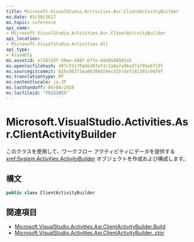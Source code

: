 ```yaml
---
title: Microsoft.VisualStudio.Activities.Asr.ClientActivityBuilder
ms.date: 03/30/2017
ms.topic: reference
api_name:
- Microsoft.VisualStudio.Activities.Asr.ClientActivityBuilder
api_location:
- Microsoft.VisualStudio.Activities.dll
api_type:
- Assembly
ms.assetid: e7287d3f-59ee-448f-b7fe-b640508501a5
ms.openlocfilehash: 497cf5170abb167af2c1a4a7a96a27a795e6f13f
ms.sourcegitcommit: b16c00371ea06398859ecd157defc81301c9070f
ms.translationtype: MT
ms.contentlocale: ja-JP
ms.lasthandoff: 06/06/2020
ms.locfileid: "79152055"
---
```

# <a name="microsoftvisualstudioactivitiesasrclientactivitybuilder"></a>Microsoft.VisualStudio.Activities.Asr.ClientActivityBuilder
このクラスを使用して、ワークフロー アクティビティにデータを提供する <xref:System.Activities.ActivityBuilder> オブジェクトを作成および構成します。  
  
## <a name="syntax"></a>構文  
  
```csharp  
public class ClientActivityBuilder
```  
  
## <a name="see-also"></a>関連項目

- [Microsoft.VisualStudio.Activities.Asr.ClientActivityBuilder.Build](microsoft-visualstudio-activities-asr-clientactivitybuilder-build.md)
- [Microsoft.VisualStudio.Activities.Asr.ClientActivityBuilder..ctor](microsoft-visualstudio-activities-asr-clientactivitybuilder-ctor.md)
